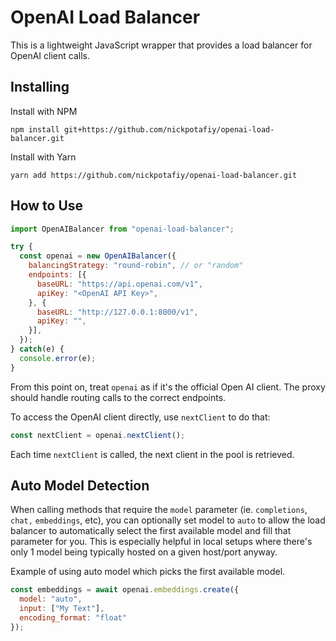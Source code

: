 # OpenAI Load Balancer

This is a lightweight JavaScript wrapper that provides a load balancer for OpenAI client calls.

## Installing

Install with NPM

```shell
npm install git+https://github.com/nickpotafiy/openai-load-balancer.git
```

Install with Yarn

```shell
yarn add https://github.com/nickpotafiy/openai-load-balancer.git
```

## How to Use

```javascript
import OpenAIBalancer from "openai-load-balancer";

try {
  const openai = new OpenAIBalancer({
    balancingStrategy: "round-robin", // or "random"
    endpoints: [{
      baseURL: "https://api.openai.com/v1",
      apiKey: "<OpenAI API Key>",
    }, {
      baseURL: "http://127.0.0.1:8000/v1",
      apiKey: "",
    }],
  });
} catch(e) {
  console.error(e);
}

```

From this point on, treat `openai` as if it's the official Open AI client. The proxy should handle routing calls to the correct endpoints.

To access the OpenAI client directly, use `nextClient` to do that:

```javascript
const nextClient = openai.nextClient();
```
Each time `nextClient` is called, the next client in the pool is retrieved.

## Auto Model Detection

When calling methods that require the `model` parameter (ie. `completions`, `chat,` `embeddings`, etc), you can optionally set model to `auto` to allow the load balancer to automatically select the first available model and fill that parameter for you. This is especially helpful in local setups where there's only 1 model being typically hosted on a given host/port anyway.

Example of using auto model which picks the first available model.

```javascript
const embeddings = await openai.embeddings.create({
  model: "auto",
  input: ["My Text"],
  encoding_format: "float"
});
```